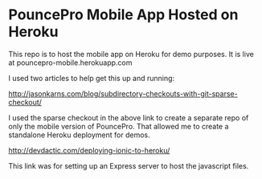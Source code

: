 PouncePro Mobile App Hosted on Heroku
===

This repo is to host the mobile app on Heroku for demo purposes. It is live at pouncepro-mobile.herokuapp.com

I used two articles to help get this up and running:

http://jasonkarns.com/blog/subdirectory-checkouts-with-git-sparse-checkout/

I used the sparse checkout in the above link to create a separate repo of only the mobile version of PouncePro. That allowed me to create a standalone Heroku deployment for demos. 

http://devdactic.com/deploying-ionic-to-heroku/

This link was for setting up an Express server to host the javascript files. 
